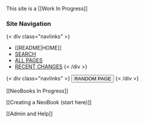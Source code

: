 This site is a [[Work In Progress]]

### Site Navigation

{< div class="navlinks" >}
- [[README|HOME]]
- [SEARCH](/search.html)  
- [ALL PAGES](/all-pages.html)  
- [RECENT CHANGES](/recent-pages.html)
{< /div >}

{< div class="navlinks" >}
  <button onclick="location.href=`${randomPageLink()}`">
    RANDOM PAGE
  </button>
{< /div >}


[[NeoBooks In Progress]]  


[[Creating a NeoBook (start here)]]  


[[Admin and Help]]  
